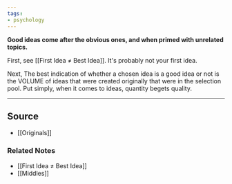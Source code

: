 ```yaml
---
tags:
- psychology
---
```

**Good ideas come after the obvious ones, and when primed with unrelated topics.**

First, see [[First Idea ≠ Best Idea]]. It's probably not your first idea.

Next, The best indication of whether a chosen idea is a good idea or not is the VOLUME of ideas that were created originally that were in the selection pool. Put simply, when it comes to ideas, quantity begets quality.

---

## Source
- [[Originals]]

### Related Notes
- [[First Idea ≠ Best Idea]]
- [[Middles]]